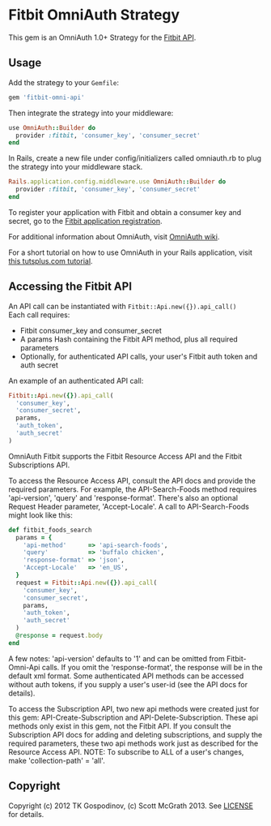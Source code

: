 # Fitbit OmniAuth Strategy

This gem is an OmniAuth 1.0+ Strategy for the [Fitbit API](https://wiki.fitbit.com/display/API/OAuth+Authentication+in+the+Fitbit+API).

## Usage

Add the strategy to your `Gemfile`:

```ruby
gem 'fitbit-omni-api'
```

Then integrate the strategy into your middleware:

```ruby
use OmniAuth::Builder do
  provider :fitbit, 'consumer_key', 'consumer_secret'
end
```

In Rails, create a new file under config/initializers called omniauth.rb to plug the strategy into your middleware stack.

```ruby
Rails.application.config.middleware.use OmniAuth::Builder do
  provider :fitbit, 'consumer_key', 'consumer_secret'
end
```

To register your application with Fitbit and obtain a consumer key and secret, go to the [Fitbit application registration](https://dev.fitbit.com/apps/new).

For additional information about OmniAuth, visit [OmniAuth wiki](https://github.com/intridea/omniauth/wiki).

For a short tutorial on how to use OmniAuth in your Rails application, visit [this tutsplus.com tutorial](http://net.tutsplus.com/tutorials/ruby/how-to-use-omniauth-to-authenticate-your-users/).

## Accessing the Fitbit API

An API call can be instantiated with `Fitbit::Api.new({}).api_call()`  
Each call requires:
* Fitbit consumer_key and consumer_secret
* A params Hash containing the Fitbit API method, plus all required parameters 
* Optionally, for authenticated API calls, your user's Fitbit auth token and auth secret

An example of an authenticated API call: 

```ruby
Fitbit::Api.new({}).api_call(
  'consumer_key',
  'consumer_secret',
  params,
  'auth_token',
  'auth_secret'
)
```

OmniAuth Fitbit supports the Fitbit Resource Access API and the Fitbit Subscriptions API.

To access the Resource Access API, consult the API docs and provide the required parameters. For example,
the API-Search-Foods method requires 'api-version', 'query' and 'response-format'. There's also an optional
Request Header parameter, 'Accept-Locale'. A call to API-Search-Foods might look like this:

```ruby
def fitbit_foods_search
  params = {
    'api-method'      => 'api-search-foods',
    'query'           => 'buffalo chicken',
    'response-format' => 'json',
    'Accept-Locale'   => 'en_US',
  }
  request = Fitbit::Api.new({}).api_call(
    'consumer_key',
    'consumer_secret',
    params,
    'auth_token',
    'auth_secret'
  )
  @response = request.body
end
```

A few notes: 'api-version' defaults to '1' and can be omitted from Fitbit-Omni-Api calls.
If you omit the 'response-format', the response will be in the default xml format.
Some authenticated API methods can be accessed without auth tokens, if you supply a user's
user-id (see the API docs for details).

To access the Subscription API, two new api methods were created just for this gem:
API-Create-Subscription and API-Delete-Subscription. These api methods only exist in this gem,
not the Fitbit API. If you consult the Subscription API docs for adding and deleting subscriptions,
and supply the required parameters, these two api methods work just as described for the
Resource Access API. NOTE: To subscribe to ALL of a user's changes, make 'collection-path' = 'all'.

## Copyright

Copyright (c) 2012 TK Gospodinov, (c) Scott McGrath 2013. See [LICENSE](https://github.com/tkgospodinov/omniauth-fitbit/blob/master/LICENSE.md) for details.
